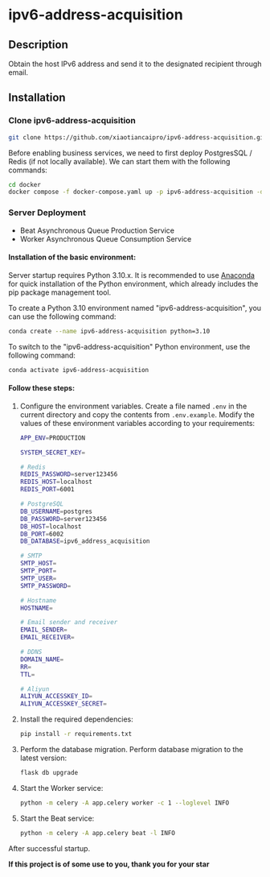 # ipv6-address-acquisition



## Description

Obtain the host IPv6 address and send it to the designated recipient through email.




## Installation



### Clone ipv6-address-acquisition

```bash
git clone https://github.com/xiaotiancaipro/ipv6-address-acquisition.git
```

Before enabling business services, we need to first deploy PostgresSQL / Redis (if not locally available). We can start them with the following commands:

```bash
cd docker
docker compose -f docker-compose.yaml up -p ipv6-address-acquisition -d
```



### Server Deployment

- Beat Asynchronous Queue Production Service
- Worker Asynchronous Queue Consumption Service



#### Installation of the basic environment:

Server startup requires Python 3.10.x. It is recommended to use [Anaconda](https://docs.anaconda.com/free/anaconda/install/) for quick installation of the Python environment, which already includes the pip package management tool.

To create a Python 3.10 environment named "ipv6-address-acquisition",  you can use the following command:

```bash
conda create --name ipv6-address-acquisition python=3.10
```

To switch to the "ipv6-address-acquisition" Python environment, use the following command:

```bash
conda activate ipv6-address-acquisition
```



#### Follow these steps:

1. Configure the environment variables. Create a file named `.env` in the current directory and copy the contents from `.env.example`. Modify the values of these environment variables according to your requirements:

   ```bash
   APP_ENV=PRODUCTION
   
   SYSTEM_SECRET_KEY=
   
   # Redis
   REDIS_PASSWORD=server123456
   REDIS_HOST=localhost
   REDIS_PORT=6001
   
   # PostgreSQL
   DB_USERNAME=postgres
   DB_PASSWORD=server123456
   DB_HOST=localhost
   DB_PORT=6002
   DB_DATABASE=ipv6_address_acquisition
   
   # SMTP
   SMTP_HOST=
   SMTP_PORT=
   SMTP_USER=
   SMTP_PASSWORD=
   
   # Hostname
   HOSTNAME=
   
   # Email sender and receiver
   EMAIL_SENDER=
   EMAIL_RECEIVER=
   
   # DDNS
   DOMAIN_NAME=
   RR=
   TTL=
   
   # Aliyun
   ALIYUN_ACCESSKEY_ID=
   ALIYUN_ACCESSKEY_SECRET=
   ```
   
2. Install the required dependencies:

   ```bash
   pip install -r requirements.txt
   ```

3. Perform the database migration. Perform database migration to the latest version:

   ```bash
   flask db upgrade
   ```

4. Start the Worker service:

   ```bash
   python -m celery -A app.celery worker -c 1 --loglevel INFO
   ```

5. Start the Beat service:

   ```bash
   python -m celery -A app.celery beat -l INFO
   ```

After successful startup.





**If this project is of some use to you, thank you for your star**

